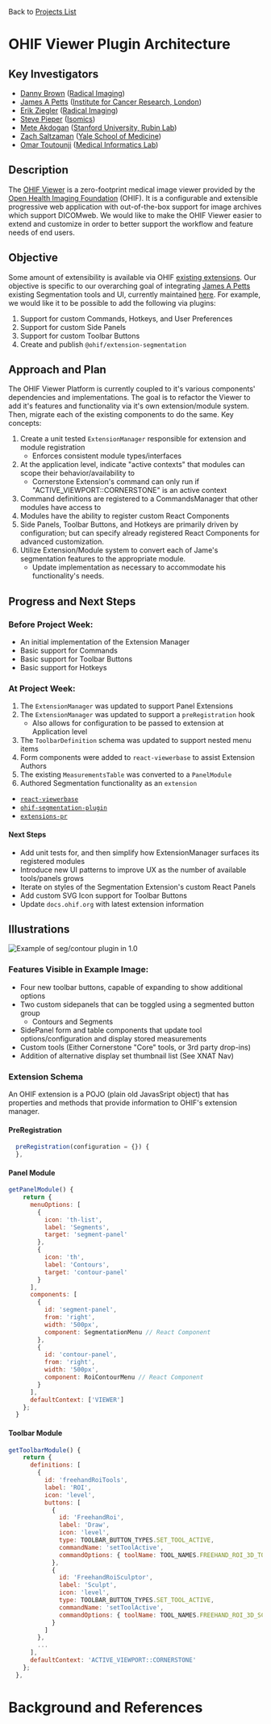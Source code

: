 Back to [Projects List](../../README.md#ProjectsList)

# OHIF Viewer Plugin Architecture

## Key Investigators

- [Danny Brown][danny] ([Radical Imaging][radical])
- [James A Petts][james] ([Institute for Cancer Research, London][icr-london])
- [Erik Ziegler][erik] ([Radical Imaging][radical])
- [Steve Pieper][steve] ([Isomics][isomics])
- [Mete Akdogan][mete] ([Stanford University, Rubin Lab][rubin-lab])
- [Zach Saltzaman][zach] ([Yale School of Medicine][yale])
- [Omar Toutounji][omar] ([Medical Informatics Lab][med-i-lab])

## Description

The [OHIF Viewer][ohif-viewer] is a zero-footprint medical image viewer provided by the [Open Health Imaging Foundation][ohif] (OHIF). It is a configurable and extensible progressive web application with out-of-the-box support for image archives which support DICOMweb. We would like to make the OHIF Viewer easier to extend and customize in order to better support the workflow and feature needs of end users.

## Objective

Some amount of extensibility is available via OHIF [existing extensions][ohif-extensions]. Our objective is specific to our overarching goal of integrating [James A Petts][james] existing Segmentation tools and UI, currently maintained [here][james-magic]. For example, we would like it to be possible to add the following via plugins:

1. Support for custom Commands, Hotkeys, and User Preferences
2. Support for custom Side Panels
3. Support for custom Toolbar Buttons
4. Create and publish `@ohif/extension-segmentation`

## Approach and Plan

The OHIF Viewer Platform is currently coupled to it's various components' dependencies and implementations. The goal is to refactor the Viewer to add it's features and functionality via it's own extension/module system. Then, migrate each of the existing components to do the same. Key concepts:

1. Create a unit tested `ExtensionManager` responsible for extension and module registration
    - Enforces consistent module types/interfaces
2. At the application level, indicate "active contexts" that modules can scope their behavior/availability to
    - Cornerstone Extension's command can only run if "ACTIVE_VIEWPORT::CORNERSTONE" is an active context
3. Command definitions are registered to a CommandsManager that other modules have access to
4. Modules have the ability to register custom React Components
5. Side Panels, Toolbar Buttons, and Hotkeys are primarily driven by configuration; but can specify already registered React Components for advanced customization.
6. Utilize Extension/Module system to convert each of Jame's segmentation features to the appropriate module.
    - Update implementation as necessary to accommodate his functionality's needs.

## Progress and Next Steps

### Before Project Week:

- An initial implementation of the Extension Manager
- Basic support for Commands
- Basic support for Toolbar Buttons
- Basic support for Hotkeys

### At Project Week:

1. The `ExtensionManager` was updated to support Panel Extensions
1. The `ExtensionManager` was updated to support a `preRegistration` hook
    - Also allows for configuration to be passed to extension at Application level
1. The `ToolbarDefinition` schema was updated to support nested menu items
1. Form components were added to `react-viewerbase` to assist Extension Authors
1. The existing `MeasurementsTable` was converted to a `PanelModule`
1. Authored Segmentation functionality as an `extension`


- [`react-viewerbase`](https://github.com/OHIF/react-viewerbase)
- [`ohif-segmentation-plugin`](https://github.com/JamesAPetts/ohif-segmentation-plugin)
- [`extensions-pr`](https://github.com/OHIF/Viewers/pull/593)


#### Next Steps

- Add unit tests for, and then simplify how ExtensionManager surfaces its registered modules
- Introduce new UI patterns to improve UX as the number of available tools/panels grows
- Iterate on styles of the Segmentation Extension's custom React Panels
- Add custom SVG Icon support for Toolbar Buttons
- Update `docs.ohif.org` with latest extension information


## Illustrations

![Example of seg/contour plugin in 1.0](https://github.com/NA-MIC/ProjectWeek/raw/master/PW31_2019_Boston/Projects/OHIFPluginArchitecture/Screen%20Shot%202019-06-03%20at%2016.17.19.png)

### Features Visible in Example Image:

- Four new toolbar buttons, capable of expanding to show additional options
- Two custom sidepanels that can be toggled using a segmented button group
    - Contours and Segments
- SidePanel form and table components that update tool options/configuration and display stored measurements
- Custom tools (Either Cornerstone "Core" tools, or 3rd party drop-ins)
- Addition of alternative display set thumbnail list (See XNAT Nav)

### Extension Schema

An OHIF extension is a POJO (plain old JavasSript object) that has properties and methods that provide information to OHIF's extension manager.

#### PreRegistration

```js
  preRegistration(configuration = {}) {
  },
```

#### Panel Module

```js
getPanelModule() {
    return {
      menuOptions: [
        {
          icon: 'th-list',
          label: 'Segments',
          target: 'segment-panel'
        },
        {
          icon: 'th',
          label: 'Contours',
          target: 'contour-panel'
        }
      ],
      components: [
        {
          id: 'segment-panel',
          from: 'right',
          width: '500px',
          component: SegmentationMenu // React Component
        },
        {
          id: 'contour-panel',
          from: 'right',
          width: '500px',
          component: RoiContourMenu // React Component
        }
      ],
      defaultContext: ['VIEWER']
    };
  }
```

#### Toolbar Module

```js
getToolbarModule() {
    return {
      definitions: [
        {
          id: 'freehandRoiTools',
          label: 'ROI',
          icon: 'level',
          buttons: [
            {
              id: 'FreehandRoi',
              label: 'Draw',
              icon: 'level',
              type: TOOLBAR_BUTTON_TYPES.SET_TOOL_ACTIVE,
              commandName: 'setToolActive',
              commandOptions: { toolName: TOOL_NAMES.FREEHAND_ROI_3D_TOOL }
            },
            {
              id: 'FreehandRoiSculptor',
              label: 'Sculpt',
              icon: 'level',
              type: TOOLBAR_BUTTON_TYPES.SET_TOOL_ACTIVE,
              commandName: 'setToolActive',
              commandOptions: { toolName: TOOL_NAMES.FREEHAND_ROI_3D_SCULPTOR_TOOL }
            }
          ]
        },
        ...
      ],
      defaultContext: 'ACTIVE_VIEWPORT::CORNERSTONE'
    };
  },
```

# Background and References

<!-- If you developed any software, include link to the source code repository. If possible, also add links to sample data, and to any relevant publications. -->

<!--
    Links
-->

[radical]: http://radicalimaging.com/
[icr-london]: https://www.icr.ac.uk/
[rubin-lab]: https://rubinlab.stanford.edu/
[isomics]: http://isomics.com/
[med-i-lab]: http://medi.cs.queensu.ca/
[yale]: https://medicine.yale.edu/

[danny]: https://github.com/dannyrb
[james]: https://github.com/jamesapetts
[erik]: https://github.com/swederik
[steve]: https://github.com/pieper
[mete]: https://github.com/muakdogan
[zach]: https://github.com/zsaltzman
[omar]: https://github.com/omartoutounji

[ohif-viewer]: https://github.com/OHIF/Viewers
[ohif-extensions]: https://docs.ohif.org/advanced/extensions.html
[ohif]: http://ohif.org/
[james-magic]: https://github.com/JamesAPetts/OHIF-Viewer-XNAT/tree/xnatRoi-dev-vNext/Packages/icr-peppermint-tools
